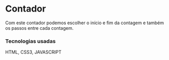 # Contador
Com este contador podemos escolher o início e fim da contagem e também os passos entre cada contagem.
### Tecnologias usadas
HTML, CSS3, JAVASCRIPT

